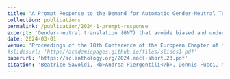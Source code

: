 ```yaml
---
title: "A Prompt Response to the Demand for Automatic Gender-Neutral Translation"
collection: publications
permalink: /publication/2024-1-prompt-response
excerpt: 'Gender-neutral translation (GNT) that avoids biased and undue binary assumptions is a pivotal challenge for the creation of more inclusive translation technologies. Advancements for this task in Machine Translation (MT), however, are hindered by the lack of dedicated parallel data, which are necessary to adapt MT systems to satisfy neutral constraints. For such a scenario, large language models offer hitherto unforeseen possibilities, as they come with the distinct advantage of being versatile in various (sub)tasks when provided with explicit instructions. In this paper, we explore this potential to automate GNT by comparing MT with the popular GPT-4 model. Through extensive manual analyses, our study empirically reveals the inherent limitations of current MT systems in generating GNTs and provides valuable insights into the potential and challenges associated with prompting for neutrality.'
date: 2024-03-01
venue: 'Proceedings of the 18th Conference of the European Chapter of the Association for Computational Linguistics (Volume 2: Short Papers)'
#slidesurl: 'http://academicpages.github.io/files/slides1.pdf'
paperurl: 'https://aclanthology.org/2024.eacl-short.23.pdf'
citation: 'Beatrice Savoldi, <b>Andrea Piergentili</b>, Dennis Fucci, Matteo Negri, and Luisa Bentivogli. 2024. A Prompt Response to the Demand for Automatic Gender-Neutral Translation. In <i>Proceedings of the 18th Conference of the European Chapter of the Association for Computational Linguistics (Volume 2: Short Papers)</i>, pages 256–267, St. Julian’s, Malta. Association for Computational Linguistics.'
---
```


